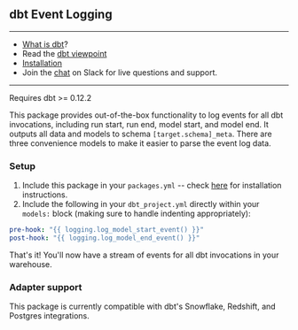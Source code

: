## dbt Event Logging

---
- [What is dbt](https://dbt.readme.io/docs/overview)?
- Read the [dbt viewpoint](https://dbt.readme.io/docs/viewpoint)
- [Installation](https://dbt.readme.io/docs/installation)
- Join the [chat](http://ac-slackin.herokuapp.com/) on Slack for live questions and support.

---

Requires dbt >= 0.12.2

This package provides out-of-the-box functionality to log events for all dbt
invocations, including run start, run end, model start, and model end. It
outputs all data and models to schema `[target.schema]_meta`. There are three
convenience models to make it easier to parse the event log data.

### Setup

1. Include this package in your `packages.yml` -- check [here](https://hub.getdbt.com/fishtown-analytics/logging/latest/)
for installation instructions.
2. Include the following in your `dbt_project.yml` directly within your
`models:` block (making sure to handle indenting appropriately):

```YAML
pre-hook: "{{ logging.log_model_start_event() }}"
post-hook: "{{ logging.log_model_end_event() }}"
```

That's it! You'll now have a stream of events for all dbt invocations in your
warehouse.

### Adapter support
This package is currently compatible with dbt's Snowflake, Redshift, and
Postgres integrations.
